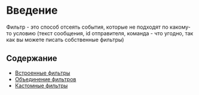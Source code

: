 # Введение

Фильтр - это способ отсеять события, которые не подходят по какому-то условию (текст сообщения, id отправителя, команда - что угодно, так как вы можете писать собственные фильтры)

## Содержание

- [Встроенные фильтры](builtin.ru.md)
- [Объединение фильтров](combining.ru.md)
- [Кастомные фильтры](custom.ru.md)